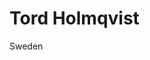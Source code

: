 [](http://www.gravatar.com/avatar/22E462D8618FA3419DFD1BD006FDD4B7)Tord Holmqvist
=================================================================================

Sweden
